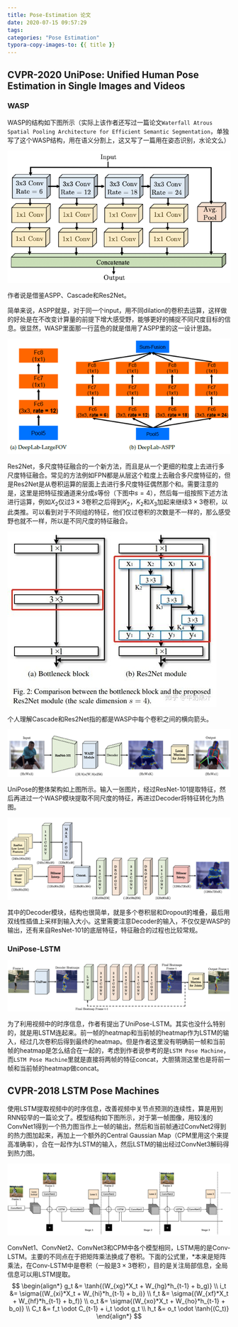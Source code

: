 ```yaml
---
title: Pose-Estimation 论文
date: 2020-07-15 09:57:29
tags:
categories: "Pose Estimation"
typora-copy-images-to: {{ title }}
---
```


## CVPR-2020 UniPose: Unified Human Pose Estimation in Single Images and Videos

### WASP

WASP的结构如下图所示（实际上该作者还写过一篇论文`Waterfall Atrous Spatial Pooling Architecture for Efficient Semantic Segmentation`，单独写了这个WASP结构，用在语义分割上，这又写了一篇用在姿态识别，水论文么）

![](Pose-Estimation/WASP.png)

作者说是借鉴ASPP、Cascade和Res2Net。

简单来说，ASPP就是，对于同一个input，用不同dilation的卷积去运算，这样做的好处是在不改变计算量的前提下增大感受野，能够更好的捕捉不同尺度目标的信息。很显然，WASP里面那一行蓝色的就是借用了ASPP里的这一设计思路。

![](Pose-Estimation/ASPP.png)

Res2Net，多尺度特征融合的一个新方法，而且是从一个更细的粒度上去进行多尺度特征融合。常见的方法例如FPN都是从层这个粒度上去融合多尺度特征的，但是Res2Net是从卷积运算的层面上去进行多尺度特征偶然那个和。需要注意的是，这里是把特征按通道来分成$s$等份（下图中$s=4$），然后每一组按照下述方法进行运算，例如$X_2$仅过$3\times3$卷积之后得到$K_2$，$K_2$和$X_3$加起来继续$3\times3$卷积，以此类推。可以看到对于不同组的特征，他们仅过卷积的次数是不一样的，那么感受野也就不一样，所以是不同尺度的特征融合。

![](Pose-Estimation/Res2Net.jpg)

个人理解Cascade和Res2Net指的都是WASP中每个卷积之间的横向箭头。

![](Pose-Estimation/Unipose-Overview.png)

UniPose的整体架构如上图所示。输入一张图片，经过ResNet-101提取特征，然后再进过一个WASP模块提取不同尺度的特征，再进过Decoder将特征转化为热图。

![](Pose-Estimation/Unipose-Decoder.png)

其中的Decoder模块，结构也很简单，就是多个卷积层和Dropout的堆叠，最后用双线性插值上采样到输入大小。这里需要注意Decoder的输入，不仅仅是WASP的输出，还有来自ResNet-101的底层特征，特征融合的过程也比较常规。

### UniPose-LSTM

![](Pose-Estimation/Unipose-LSTM.png)

为了利用视频中的时序信息，作者有提出了UniPose-LSTM。其实也没什么特别的，就是用LSTM连起来。前一帧的heatmap和当前帧的heatmap作为LSTM的输入，经过几次卷积后得到最终的heatmap。但是作者这里没有明确前一帧和当前帧的heatmap是怎么结合在一起的，考虑到作者说参考的是`LSTM Pose Machine`，而`LSTM Pose Machine`里就是直接将两帧的特征concat，大胆猜测这里也是将前一帧和当前帧的heatmap做concat。

## CVPR-2018 LSTM Pose Machines

使用LSTM提取视频中的时序信息，改善视频中关节点预测的连续性，算是用到RNN较早的一篇论文了。模型结构如下图所示，对于第一帧图像，用较浅的ConvNet1得到一个热力图当作上一帧的输出，然后和当前帧通过ConvNet2得到的热力图加起来，再加上一个额外的Central Gaussian Map（CPM里用这个来提高准确率），合在一起作为LSTM的输入，然后LSTM的输出经过ConvNet3解码得到热力图。

![](Pose-Estimation/LSTM-Pose-Overview.png)

ConvNet1、ConvNet2、ConvNet3和CPM中各个模型相同，LSTM用的是Conv-LSTM。主要的不同点在于把矩阵乘法换成了卷积。下面的公式里，$*$本来是矩阵乘法，在Conv-LSTM中是卷积（一般是$3\times3$卷积），目的是关注局部信息，全局信息可以用LSTM提取。
$$
\begin{align*}
g_t &= \tanh{(W_{xg}*X_t + W_{hg}*h_{t-1} + b_g)} \\
i_t &= \sigma{(W_{xi}*X_t + W_{hi}*h_{t-1} + b_i)} \\
f_t &= \sigma{(W_{xf}*X_t + W_{hf}*h_{t-1} + b_f)} \\
o_t &= \sigma{(W_{xo}*X_t + W_{ho}*h_{t-1} + b_o)} \\
C_t &= f_t \odot C_{t-1} + i_t \odot g_t \\
h_t &= o_t \odot \tanh{(C_t)}
\end{align*}
$$
